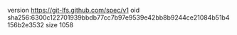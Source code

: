 version https://git-lfs.github.com/spec/v1
oid sha256:6300c122701939bbdb77cc7b97e9539e42bb8b9244ce21084b51b4156b2e3532
size 1058
